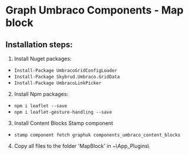 # Graph Umbraco Components - Map block

## Installation steps:
1. Install Nuget packages:
* `Install-Package UmbracoGridConfigLoader`
* `Install-Package Skybrud.Umbraco.GridData`
* `Install-Package UmbracoLinkPicker`
2. Install Npm packages:
* `npm i leaflet --save`
* `npm i leaflet-gesture-handling --save`
3. Install Content Blocks Stamp component
* `stamp component fetch graphuk components_umbraco_content_blocks`
4. Copy all files to the folder 'MapBlock' in ~\App_Plugins\
